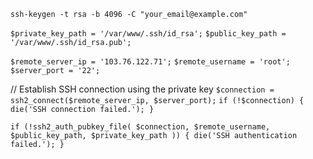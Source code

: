 `ssh-keygen -t rsa -b 4096 -C "your_email@example.com"`

`$private_key_path = '/var/www/.ssh/id_rsa';`
`$public_key_path = '/var/www/.ssh/id_rsa.pub';`

`$remote_server_ip = '103.76.122.71';`
`$remote_username = 'root';`
`$server_port = '22';`

// Establish SSH connection using the private key
`$connection = ssh2_connect($remote_server_ip, $server_port);`
`if (!$connection) {
    die('SSH connection failed.');
}`

`if (!ssh2_auth_pubkey_file(
    $connection,
    $remote_username,
    $public_key_path,
    $private_key_path
)) {
    die('SSH authentication failed.');
}`

